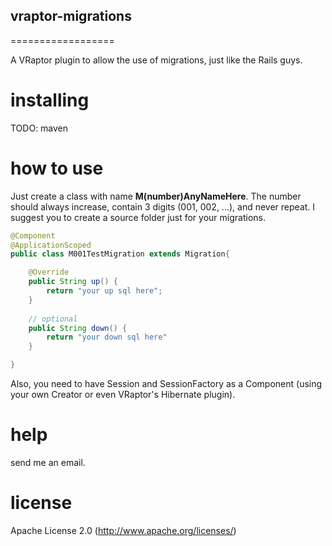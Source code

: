 ## vraptor-migrations
==================

A VRaptor plugin to allow the use of migrations, just like the Rails guys.

# installing

TODO: maven 

# how to use

Just create a class with name **M(number)AnyNameHere**. The number should always increase,
contain 3 digits (001, 002, ...), and never repeat. I suggest you to create a source folder just for your migrations.

```java
@Component
@ApplicationScoped
public class M001TestMigration extends Migration{

	@Override
	public String up() {
		return "your up sql here";
	}
	
	// optional
	public String down() {
		return "your down sql here"
	}

}
```

Also, you need to have Session and SessionFactory as a Component (using your own Creator or even VRaptor's Hibernate plugin).

# help

send me an email.

# license

Apache License 2.0 (http://www.apache.org/licenses/)
